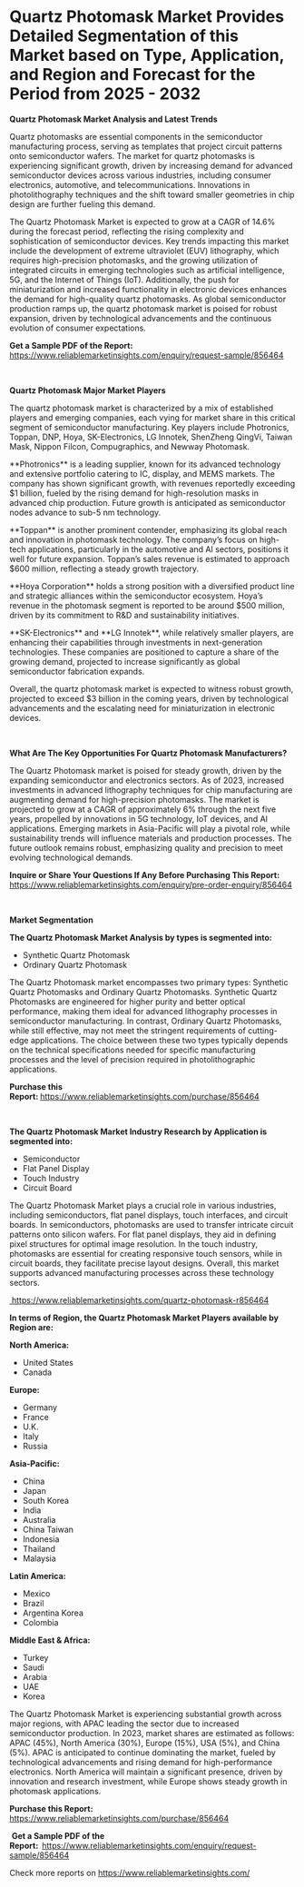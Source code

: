 <p><h1>Quartz Photomask Market Provides Detailed Segmentation of this Market based on Type, Application, and Region and Forecast for the Period from 2025 - 2032</h1></p><p><strong>Quartz Photomask Market Analysis and Latest Trends</strong></p>
<p><p>Quartz photomasks are essential components in the semiconductor manufacturing process, serving as templates that project circuit patterns onto semiconductor wafers. The market for quartz photomasks is experiencing significant growth, driven by increasing demand for advanced semiconductor devices across various industries, including consumer electronics, automotive, and telecommunications. Innovations in photolithography techniques and the shift toward smaller geometries in chip design are further fueling this demand.</p><p>The Quartz Photomask Market is expected to grow at a CAGR of 14.6% during the forecast period, reflecting the rising complexity and sophistication of semiconductor devices. Key trends impacting this market include the development of extreme ultraviolet (EUV) lithography, which requires high-precision photomasks, and the growing utilization of integrated circuits in emerging technologies such as artificial intelligence, 5G, and the Internet of Things (IoT). Additionally, the push for miniaturization and increased functionality in electronic devices enhances the demand for high-quality quartz photomasks. As global semiconductor production ramps up, the quartz photomask market is poised for robust expansion, driven by technological advancements and the continuous evolution of consumer expectations.</p></p>
<p><strong>Get a Sample PDF of the Report:&nbsp;</strong> <a href="https://www.reliablemarketinsights.com/enquiry/request-sample/856464?utm_campaign=3507&utm_medium=2&utm_source=Github&utm_content=ia&utm_term=31032025&utm_id=quartz-photomask">https://www.reliablemarketinsights.com/enquiry/request-sample/856464</a></p>
<p>&nbsp;</p>
<p><strong>Quartz Photomask Major Market Players</strong></p>
<p><p>The quartz photomask market is characterized by a mix of established players and emerging companies, each vying for market share in this critical segment of semiconductor manufacturing. Key players include Photronics, Toppan, DNP, Hoya, SK-Electronics, LG Innotek, ShenZheng QingVi, Taiwan Mask, Nippon Filcon, Compugraphics, and Newway Photomask.</p><p>**Photronics** is a leading supplier, known for its advanced technology and extensive portfolio catering to IC, display, and MEMS markets. The company has shown significant growth, with revenues reportedly exceeding $1 billion, fueled by the rising demand for high-resolution masks in advanced chip production. Future growth is anticipated as semiconductor nodes advance to sub-5 nm technology.</p><p>**Toppan** is another prominent contender, emphasizing its global reach and innovation in photomask technology. The company’s focus on high-tech applications, particularly in the automotive and AI sectors, positions it well for future expansion. Toppan’s sales revenue is estimated to approach $600 million, reflecting a steady growth trajectory.</p><p>**Hoya Corporation** holds a strong position with a diversified product line and strategic alliances within the semiconductor ecosystem. Hoya’s revenue in the photomask segment is reported to be around $500 million, driven by its commitment to R&D and sustainability initiatives.</p><p>**SK-Electronics** and **LG Innotek**, while relatively smaller players, are enhancing their capabilities through investments in next-generation technologies. These companies are positioned to capture a share of the growing demand, projected to increase significantly as global semiconductor fabrication expands.</p><p>Overall, the quartz photomask market is expected to witness robust growth, projected to exceed $3 billion in the coming years, driven by technological advancements and the escalating need for miniaturization in electronic devices.</p></p>
<p>&nbsp;</p>
<p><strong>What Are The Key Opportunities For Quartz Photomask Manufacturers?</strong></p>
<p><p>The Quartz Photomask market is poised for steady growth, driven by the expanding semiconductor and electronics sectors. As of 2023, increased investments in advanced lithography techniques for chip manufacturing are augmenting demand for high-precision photomasks. The market is projected to grow at a CAGR of approximately 6% through the next five years, propelled by innovations in 5G technology, IoT devices, and AI applications. Emerging markets in Asia-Pacific will play a pivotal role, while sustainability trends will influence materials and production processes. The future outlook remains robust, emphasizing quality and precision to meet evolving technological demands.</p></p>
<p><strong>Inquire or Share Your Questions If Any Before Purchasing This Report:</strong> <a href="https://www.reliablemarketinsights.com/enquiry/pre-order-enquiry/856464?utm_campaign=3507&utm_medium=2&utm_source=Github&utm_content=ia&utm_term=31032025&utm_id=quartz-photomask">https://www.reliablemarketinsights.com/enquiry/pre-order-enquiry/856464</a></p>
<p>&nbsp;</p>
<p><strong>Market Segmentation</strong></p>
<p><strong>The Quartz Photomask Market Analysis by types is segmented into:</strong></p>
<p><ul><li>Synthetic Quartz Photomask</li><li>Ordinary Quartz Photomask</li></ul></p>
<p><p>The Quartz Photomask market encompasses two primary types: Synthetic Quartz Photomasks and Ordinary Quartz Photomasks. Synthetic Quartz Photomasks are engineered for higher purity and better optical performance, making them ideal for advanced lithography processes in semiconductor manufacturing. In contrast, Ordinary Quartz Photomasks, while still effective, may not meet the stringent requirements of cutting-edge applications. The choice between these two types typically depends on the technical specifications needed for specific manufacturing processes and the level of precision required in photolithographic applications.</p></p>
<p><strong>Purchase this Report:&nbsp;</strong><a href="https://www.reliablemarketinsights.com/purchase/856464?utm_campaign=3507&utm_medium=2&utm_source=Github&utm_content=ia&utm_term=31032025&utm_id=quartz-photomask">https://www.reliablemarketinsights.com/purchase/856464</a></p>
<p>&nbsp;</p>
<p><strong>The Quartz Photomask Market Industry Research by Application is segmented into:</strong></p>
<p><ul><li>Semiconductor</li><li>Flat Panel Display</li><li>Touch Industry</li><li>Circuit Board</li></ul></p>
<p><p>The Quartz Photomask Market plays a crucial role in various industries, including semiconductors, flat panel displays, touch interfaces, and circuit boards. In semiconductors, photomasks are used to transfer intricate circuit patterns onto silicon wafers. For flat panel displays, they aid in defining pixel structures for optimal image resolution. In the touch industry, photomasks are essential for creating responsive touch sensors, while in circuit boards, they facilitate precise layout designs. Overall, this market supports advanced manufacturing processes across these technology sectors.</p></p>
<p><a href="https://www.reliablemarketinsights.com/quartz-photomask-r856464?utm_campaign=3507&utm_medium=2&utm_source=Github&utm_content=ia&utm_term=31032025&utm_id=quartz-photomask">&nbsp;https://www.reliablemarketinsights.com/quartz-photomask-r856464</a></p>
<p><strong>In terms of Region, the Quartz Photomask Market Players available by Region are:</strong></p>
<p>
    <p> <strong> North America: </strong>
        <ul>
            <li>United States</li>
            <li>Canada</li>
        </ul>
        </p> 
    <p> <strong> Europe: </strong>
        <ul>
            <li>Germany</li>
            <li>France</li>
            <li>U.K.</li>
            <li>Italy</li>
            <li>Russia</li>
        </ul>
        </p> 
    <p> <strong> Asia-Pacific: </strong>
        <ul>
            <li>China</li>
            <li>Japan</li>
            <li>South Korea</li>
            <li>India</li>
            <li>Australia</li>
            <li>China Taiwan</li>
            <li>Indonesia</li>
            <li>Thailand</li>
            <li>Malaysia</li>
        </ul>
        </p> 
    <p> <strong> Latin America: </strong>
        <ul>
            <li>Mexico</li>
            <li>Brazil</li>
            <li>Argentina Korea</li>
            <li>Colombia</li>
        </ul>
        </p> 
    <p> <strong> Middle East & Africa: </strong>
        <ul>
            <li>Turkey</li>
            <li>Saudi</li>
            <li>Arabia</li>
            <li>UAE</li>
            <li>Korea</li>
        </ul>
    </p>
    </p>
<p><p>The Quartz Photomask Market is experiencing substantial growth across major regions, with APAC leading the sector due to increased semiconductor production. In 2023, market shares are estimated as follows: APAC (45%), North America (30%), Europe (15%), USA (5%), and China (5%). APAC is anticipated to continue dominating the market, fueled by technological advancements and rising demand for high-performance electronics. North America will maintain a significant presence, driven by innovation and research investment, while Europe shows steady growth in photomask applications.</p></p>
<p><strong>Purchase this Report: </strong><a href="https://www.reliablemarketinsights.com/purchase/856464?utm_campaign=3507&utm_medium=2&utm_source=Github&utm_content=ia&utm_term=31032025&utm_id=quartz-photomask">https://www.reliablemarketinsights.com/purchase/856464</a></p>
<p>&nbsp;<strong>Get a Sample PDF of the Report:&nbsp;&nbsp;</strong><a href="https://www.reliablemarketinsights.com/enquiry/request-sample/856464?utm_campaign=3507&utm_medium=2&utm_source=Github&utm_content=ia&utm_term=31032025&utm_id=quartz-photomask">https://www.reliablemarketinsights.com/enquiry/request-sample/856464</a></p>
<p><strong></strong></p>
<p>Check more reports on <a href="https://www.reliablemarketinsights.com/?utm_campaign=3507&utm_medium=2&utm_source=Github&utm_content=ia&utm_term=31032025&utm_id=quartz-photomask">https://www.reliablemarketinsights.com/</a></p>